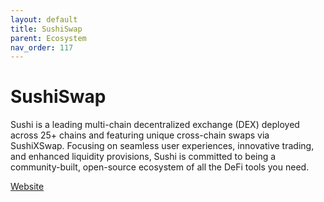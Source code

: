 ```yaml
---
layout: default
title: SushiSwap
parent: Ecosystem
nav_order: 117
---
```

# SushiSwap

Sushi is a leading multi-chain decentralized exchange (DEX) deployed across 25+ chains and featuring unique cross-chain swaps via SushiXSwap. Focusing on seamless user experiences, innovative trading, and enhanced liquidity provisions, Sushi is committed to being a community-built, open-source ecosystem of all the DeFi tools you need.

[Website](https://www.sushi.com/)